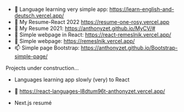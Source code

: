 - 👋 Language learning very simple app: https://learn-english-and-deutsch.vercel.app/
- 👀 My Resume-React 2022 https://resume-one-rosy.vercel.app   
- 👀 My Resume 2021: https://anthonyzet.github.io/MyCV/#
- 🌱 Simple webpage in React: https://react-remeslnik.vercel.app/
- 💞️ Simple webpage: https://remeslnik.vercel.app/
- 📫 Simple page Bootstrap: https://anthonyzet.github.io/Bootstrap-simple-page/

Projects under construction...
- Languages learning app slowly (very) to React
- 👀 https://react-languages-l8dtum96t-anthonyzet.vercel.app/

- Next.js resumé



<!---
AnthonyZet/AnthonyZet is a ✨ special ✨ repository because its `README.md` (this file) appears on your GitHub profile.
You can click the Preview link to take a look at your changes.
--->
